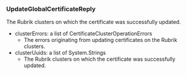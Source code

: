 ### UpdateGlobalCertificateReply
The Rubrik clusters on which the certificate was successfully updated.

- clusterErrors: a list of CertificateClusterOperationErrors
  - The errors originating from updating certificates on the Rubrik clusters.
- clusterUuids: a list of System.Strings
  - The Rubrik clusters on which the certificate was successfully updated.
